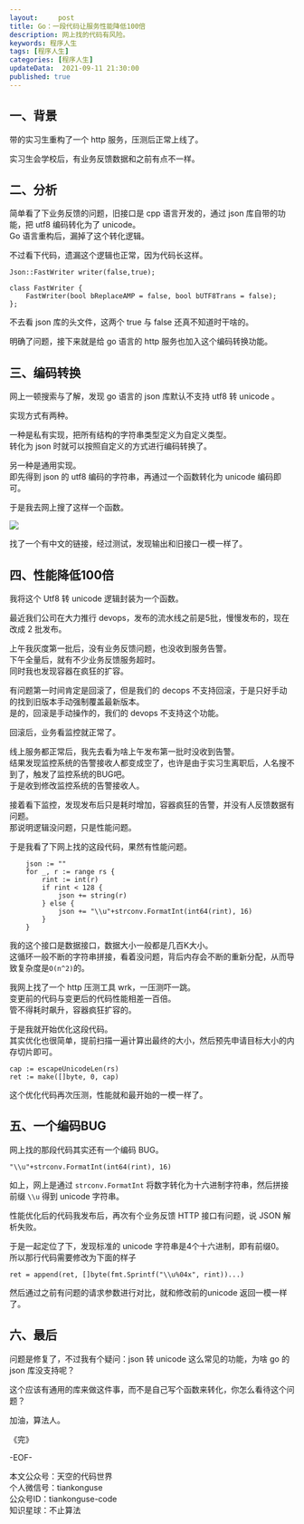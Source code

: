 ```yaml
---   
layout:     post  
title: Go：一段代码让服务性能降低100倍  
description: 网上找的代码有风险。     
keywords: 程序人生  
tags: [程序人生]    
categories: [程序人生]  
updateData:  2021-09-11 21:30:00  
published: true  
---  
```



## 一、背景


带的实习生重构了一个 http 服务，压测后正常上线了。  


实习生会学校后，有业务反馈数据和之前有点不一样。  



## 二、分析    


简单看了下业务反馈的问题，旧接口是 cpp 语言开发的，通过 json 库自带的功能，把 utf8 编码转化为了 unicode。  
Go 语言重构后，漏掉了这个转化逻辑。  


不过看下代码，遗漏这个逻辑也正常，因为代码长这样。  


```
Json::FastWriter writer(false,true);

class FastWriter {   
    FastWriter(bool bReplaceAMP = false, bool bUTF8Trans = false);
};
```


不去看 json 库的头文件，这两个 true 与 false 还真不知道时干啥的。  


明确了问题，接下来就是给 go 语言的 http 服务也加入这个编码转换功能。  


## 三、编码转换  


网上一顿搜索与了解，发现 go 语言的 json 库默认不支持 utf8 转 unicode 。  


实现方式有两种。  


一种是私有实现，把所有结构的字符串类型定义为自定义类型。  
转化为 json 时就可以按照自定义的方式进行编码转换了。  


另一种是通用实现。  
即先得到 json 的 utf8 编码的字符串，再通过一个函数转化为 unicode 编码即可。  


于是我去网上搜了这样一个函数。  


![](https://res.tiankonguse.com/images/2021/09/11/001.png)  


找了一个有中文的链接，经过测试，发现输出和旧接口一模一样了。  


## 四、性能降低100倍  


我将这个 Utf8 转 unicode 逻辑封装为一个函数。  


最近我们公司在大力推行 devops，发布的流水线之前是5批，慢慢发布的，现在改成 2 批发布。  


上午我灰度第一批后，没有业务反馈问题，也没收到服务告警。  
下午全量后，就有不少业务反馈服务超时。  
同时我也发现容器在疯狂的扩容。  


有问题第一时间肯定是回滚了，但是我们的 decops 不支持回滚，于是只好手动的找到旧版本手动强制覆盖最新版本。  
是的，回滚是手动操作的，我们的 devops 不支持这个功能。  



回滚后，业务看监控就正常了。  


线上服务都正常后，我先去看为啥上午发布第一批时没收到告警。  
结果发现监控系统的告警接收人都变成空了，也许是由于实习生离职后，人名搜不到了，触发了监控系统的BUG吧。  
于是收到修改监控系统的告警接收人。  


接着看下监控，发现发布后只是耗时增加，容器疯狂的告警，并没有人反馈数据有问题。  
那说明逻辑没问题，只是性能问题。  


于是我看了下网上找的这段代码，果然有性能问题。  

```
    json := ""
    for _, r := range rs {
        rint := int(r)
        if rint < 128 {
            json += string(r)
        } else {
            json += "\\u"+strconv.FormatInt(int64(rint), 16)
        }
    }
```

我的这个接口是数据接口，数据大小一般都是几百K大小。  
这循环一般不断的字符串拼接，看着没问题，背后内存会不断的重新分配，从而导致复杂度是`O(n^2)`的。  


我网上找了一个 http 压测工具 wrk，一压测吓一跳。  
变更前的代码与变更后的代码性能相差一百倍。  
管不得耗时飙升，容器疯狂扩容的。  


于是我就开始优化这段代码。  
其实优化也很简单，提前扫描一遍计算出最终的大小，然后预先申请目标大小的内存切片即可。  


```
cap := escapeUnicodeLen(rs)
ret := make([]byte, 0, cap)
```

这个优化代码再次压测，性能就和最开始的一模一样了。  


## 五、一个编码BUG  


网上找的那段代码其实还有一个编码 BUG。  


```
"\\u"+strconv.FormatInt(int64(rint), 16)
```


如上，网上是通过 `strconv.FormatInt` 将数字转化为十六进制字符串，然后拼接前缀 `\\u` 得到 unicode 字符串。  


性能优化后的代码我发布后，再次有个业务反馈 HTTP 接口有问题，说 JSON 解析失败。  


于是一起定位了下，发现标准的 unicode 字符串是4个十六进制，即有前缀0。  
所以那行代码需要修改为下面的样子  


```
ret = append(ret, []byte(fmt.Sprintf("\\u%04x", rint))...)
```


然后通过之前有问题的请求参数进行对比，就和修改前的unicode 返回一模一样了。  


## 六、最后  


问题是修复了，不过我有个疑问：json 转 unicode 这么常见的功能，为啥 go 的 json 库没支持呢？  


这个应该有通用的库来做这件事，而不是自己写个函数来转化，你怎么看待这个问题？  


加油，算法人。  


《完》  


-EOF-  



本文公众号：天空的代码世界  
个人微信号：tiankonguse  
公众号ID：tiankonguse-code  
知识星球：不止算法  

